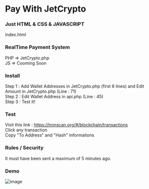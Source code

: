 # Pay With JetCrypto
### Just HTML & CSS & JAVASCRIPT
index.html<br/>
### RealTime Payment System
PHP => JetCrypto.php<br/>
JS => Cooming Soon<br/>

### Install
Step 1 : Add Wallet Addresses in JetCrypto.php (first 6 lines) and Edit Amount in JetCrypto.php (Line : 71) <br/>
Step 2 : Edit Wallet Address in api.php (Line : 45)  <br/>
Step 3 : Test it!

### Test
Visit this link :  https://tronscan.org/#/blockchain/transactions <br/>
Click any transaction <br/>
Copy "To Address" and "Hash" informaitons <br/>

### Rules / Security
It must have been sent a maximum of 5 minutes ago.

### Demo
![image](https://github.com/suphiyasin/CryptoPay/assets/65618247/472e7dbc-0b54-4350-a9fd-40219c093e98)
